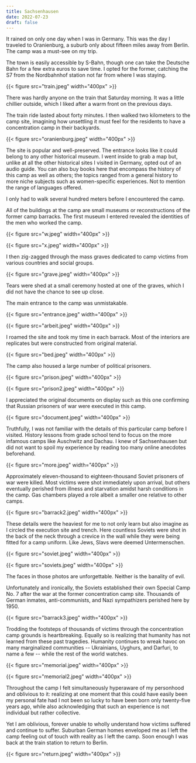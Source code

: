```yaml
---
title: Sachsenhausen
date: 2022-07-23
draft: false
---
```

It rained on only one day when I was in Germany. This was the day I traveled to Oranienburg, a suburb only about fifteen miles away from Berlin. The camp was a must-see on my trip.

The town is easily accessible by S-Bahn, though one can take the Deutsche Bahn for a few extra euros to save time. I opted for the former, catching the S7 from the Nordbahnhof station not far from where I was staying.

{{< figure src="train.jpeg" width="400px" >}}

There was hardly anyone on the train that Saturday morning. It was a little chillier outside, which I liked after a warm front on the previous days.

The train ride lasted about forty minutes. I then walked two kilometers to the camp site, imagining how unsettling it must feel for the residents to have a concentration camp in their backyards.

{{< figure src="oranienburg.jpeg" width="400px" >}}

The site is popular and well-preserved. The entrance looks like it could belong to any other historical museum. I went inside to grab a map but, unlike at all the other historical sites I visited in Germany, opted out of an audio guide. You can also buy books here that encompass the history of this camp as well as others; the topics ranged from a general history to more niche subjects such as women-specific experiences. Not to mention the range of languages offered.

I only had to walk several hundred meters before I encountered the camp.

All of the buildings at the camp are small museums or reconstructions of the former camp barracks. The first museum I entered revealed the identities of the men who worked the camp.

{{< figure src="w.jpeg" width="400px" >}}

{{< figure src="x.jpeg" width="400px" >}}

I then zig-zagged through the mass graves dedicated to camp victims from various countries and social groups.

{{< figure src="grave.jpeg" width="400px" >}}

Tears were shed at a small ceremony hosted at one of the graves, which I did not have the chance to see up close. 

The main entrance to the camp was unmistakable.

{{< figure src="entrance.jpeg" width="400px" >}}

{{< figure src="arbeit.jpeg" width="400px" >}}

I roamed the site and took my time in each barrack. Most of the interiors are replicates but were constructed from original material. 

{{< figure src="bed.jpeg" width="400px" >}}

The camp also housed a large number of political prisoners.

{{< figure src="prison.jpeg" width="400px" >}}

{{< figure src="prison2.jpeg" width="400px" >}}

I appreciated the original documents on display such as this one confirming that Russian prisoners of war were executed in this camp.

{{< figure src="document.jpeg" width="400px" >}}

Truthfully, I was not familiar with the details of this particular camp before I visited. History lessons from grade school tend to focus on the more infamous camps like Auschwitz and Dachau. I knew of Sachsenhausen but did not want to spoil my experience by reading too many online anecdotes beforehand.

{{< figure src="more.jpeg" width="400px" >}}

Approximately eleven-thousand to eighteen-thousand Soviet prisoners of war were killed. Most victims were shot immediately upon arrival, but others eventually perished from illness and starvation amidst harsh conditions in the camp. Gas chambers played a role albeit a smaller one relative to other camps.

{{< figure src="barrack2.jpeg" width="400px" >}}

These details were the heaviest for me to not only learn but also imagine as I circled the execution site and trench. Here countless Soviets were shot in the back of the neck through a crevice in the wall while they were being fitted for a camp uniform. Like Jews, Slavs were deemed Untermenschen.

{{< figure src="soviet.jpeg" width="400px" >}}

{{< figure src="soviets.jpeg" width="400px" >}}

The faces in those photos are unforgettable. Neither is the banality of evil.

Unfortunately and ironically, the Soviets established their own Special Camp No. 7 after the war at the former concentration camp site. Thousands of German inmates, anti-communists, and Nazi sympathizers perished here by 1950.

{{< figure src="barrack3.jpeg" width="400px" >}}

Trodding the footsteps of thousands of victims through the concentration camp grounds is heartbreaking. Equally so is realizing that humanity has not learned from these past tragedies. Humanity continues to wreak havoc on many marginalized communities -- Ukrainians, Uyghurs, and Darfuri, to name a few -- while the rest of the world watches.

{{< figure src="memorial.jpeg" width="400px" >}}

{{< figure src="memorial2.jpeg" width="400px" >}}

Throughout the camp I felt simultaneously hyperaware of my personhood and oblivious to it: realizing at one moment that this could have easily been my personal fate had I not been so lucky to have been born only twenty-five years ago, while also acknowledging that such an experience is not individual but rather collective.

Yet I am oblivious, forever unable to wholly understand how victims suffered and continue to suffer. Suburban German homes enveloped me as I left the camp feeling out of touch with reality as I left the camp. Soon enough I was back at the train station to return to Berlin.

{{< figure src="return.jpeg" width="400px" >}}
